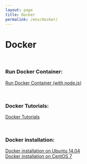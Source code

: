 ```yaml
---
layout: page
title: Docker
permalink: /env/docker/
---
```


# Docker


<br/>

### Run Docker Container:

[Run Docker Container (with node.js)](/env/docker/run-container/)


<br/>

### Docker Tutorials:

[Docker Tutorials](/env/docker/tutorials/)


<br/>

### Docker installation:

[Docker installation on Ubuntu 14.04](/env/docker/installation/ubuntu/)  
[Docker installation on CentOS 7](/env/docker/installation/centos/)  
